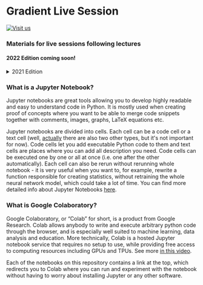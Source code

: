 # Gradient Live Session 

[![Visit us](https://img.shields.io/badge/Gradient%20PG-visit%20us%21-blue.svg)](https://gradient.eti.pg.gda.pl/)

### Materials for live sessions following lectures

#### 2022 Edition coming soon!

<details>
  <summary>2021 Edition</summary>
  
  * [1. Intro to ML pt. 1](https://github.com/Gradient-PG/gradient-live-session/tree/main/2021%20Edition/1.%20Intro%20to%20ML%20pt.%201)
  * [2. Intro to ML pt. 2](https://github.com/Gradient-PG/gradient-live-session/tree/main/2021%20Edition/2.%20Intro%20to%20ML%20pt.%202)
  * [3. Intro to DL](https://github.com/Gradient-PG/gradient-live-session/tree/main/2021%20Edition/3.%20Intro%20to%20DL)
  * [4. CNN](https://github.com/Gradient-PG/gradient-live-session/tree/main/2021%20Edition/4.%20CNN)
  * [5. RNN](https://github.com/Gradient-PG/gradient-live-session/tree/main/2021%20Edition/5.%20RNN)
  * [6. ML Tools](https://github.com/Gradient-PG/gradient-live-session/tree/main/2021%20Edition/6.%20ML%20Tools)
  * [7. ML Deployment](https://github.com/Gradient-PG/gradient-live-session/tree/main/2021%20Edition/7.%20ML%20Deployment)
</details>

### What is a Jupyter Notebook?

Jupyter notebooks are great tools allowing you to develop highly readable and easy to understand code in Python. It is mostly used when creating proof of concepts where you want to be able to merge code snippets together with comments, images, graphs, LaTeX equations etc.

Jupyter notebooks are divided into cells. Each cell can be a code cell or a text cell (well, [actually](https://i.kym-cdn.com/entries/icons/original/000/021/665/DpQ9YJl.png) there are also two other types, but it's not important for now). Code cells let you add executable Python code to them and text cells are places where you can add all description you need. Code cells can be executed one by one or all at once (i.e. one after the other automatically). Each cell can also be rerun without rerunning whole notebook - it is very useful when you want to, for example, rewrite a function responsible for creating statistics, without retraining the whole neural network model, which could take a lot of time. You can find more detailed info about Jupyter Notebooks [here](https://realpython.com/jupyter-notebook-introduction/).

### What is Google Colaboratory?

Google Colaboratory, or “Colab” for short, is a product from Google Research. Colab allows anybody to write and execute arbitrary python code through the browser, and is especially well suited to machine learning, data analysis and education. More technically, Colab is a hosted Jupyter notebook service that requires no setup to use, while providing free access to computing resources including GPUs and TPUs. See more [in this video](https://www.youtube.com/watch?v=inN8seMm7UI).

Each of the notebooks on this repository contains a link at the top, which redirects you to Colab where you can run and experiment with the notebook without having to worry about installing Jupyter or any other software.

